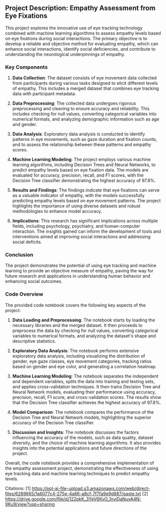 ## Project Description: Empathy Assessment from Eye Fixations

This project explores the innovative use of eye tracking technology combined with machine learning algorithms to assess empathy levels based on eye fixations during social interactions. The primary objective is to develop a reliable and objective method for evaluating empathy, which can enhance social interactions, identify social deficiencies, and contribute to understanding the neurological underpinnings of empathy.

### Key Components

1. **Data Collection**: The dataset consists of eye movement data collected from participants during various tasks designed to elicit different levels of empathy. This includes a merged dataset that combines eye tracking data with participant metadata.

2. **Data Preprocessing**: The collected data undergoes rigorous preprocessing and cleaning to ensure accuracy and reliability. This includes checking for null values, converting categorical variables into numerical formats, and analyzing demographic information such as age and gender.

3. **Data Analysis**: Exploratory data analysis is conducted to identify patterns in eye movements, such as gaze duration and fixation counts, and to assess the relationship between these patterns and empathy scores.

4. **Machine Learning Modeling**: The project employs various machine learning algorithms, including Decision Trees and Neural Networks, to predict empathy levels based on eye fixation data. The models are evaluated for accuracy, precision, recall, and F1 scores, with the Decision Tree classifier demonstrating the highest accuracy of 97.8%.

5. **Results and Findings**: The findings indicate that eye fixations can serve as a valuable indicator of empathy, with the models successfully predicting empathy levels based on eye movement patterns. The project highlights the importance of using diverse datasets and robust methodologies to enhance model accuracy.

6. **Implications**: This research has significant implications across multiple fields, including psychology, psychiatry, and human-computer interaction. The insights gained can inform the development of tools and interventions aimed at improving social interactions and addressing social deficits.

### Conclusion

The project demonstrates the potential of using eye tracking and machine learning to provide an objective measure of empathy, paving the way for future research and applications in understanding human behavior and enhancing social outcomes.

### Code Overview

The provided code notebook covers the following key aspects of the project:

1. **Data Loading and Preprocessing**: The notebook starts by loading the necessary libraries and the merged dataset. It then proceeds to preprocess the data by checking for null values, converting categorical variables to numerical formats, and analyzing the dataset's shape and descriptive statistics.

2. **Exploratory Data Analysis**: The notebook performs extensive exploratory data analysis, including visualizing the distribution of gender, eye gaze classes, eye movement categories, tracking ratios based on gender and eye color, and generating a correlation heatmap.

3. **Machine Learning Modeling**: The notebook separates the independent and dependent variables, splits the data into training and testing sets, and applies cross-validation techniques. It then trains Decision Tree and Neural Network models, evaluating their performance using accuracy, precision, recall, F1 score, and cross-validation scores. The results show that the Decision Tree classifier achieves the highest accuracy of 97.8%.

4. **Model Comparison**: The notebook compares the performance of the Decision Tree and Neural Network models, highlighting the superior accuracy of the Decision Tree classifier.

5. **Discussion and Insights**: The notebook discusses the factors influencing the accuracy of the models, such as data quality, dataset diversity, and the choice of machine learning algorithms. It also provides insights into the potential applications and future directions of the project.

Overall, the code notebook provides a comprehensive implementation of the empathy assessment project, demonstrating the effectiveness of using eye tracking data and machine learning techniques to predict empathy levels.

Citations:
[1] https://ppl-ai-file-upload.s3.amazonaws.com/web/direct-files/6289665/1a6077c4-275e-4a66-a8cf-7f7fa9e9d887/paste.txt
[2] https://drive.google.com/file/d/122pkK_3YeV6KvO_1nvjDaNuyA4N-9Ku9/view?usp=sharing
